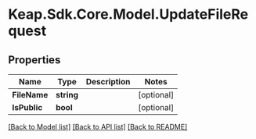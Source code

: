 # Keap.Sdk.Core.Model.UpdateFileRequest

## Properties

Name | Type | Description | Notes
------------ | ------------- | ------------- | -------------
**FileName** | **string** |  | [optional] 
**IsPublic** | **bool** |  | [optional] 

[[Back to Model list]](../README.md#documentation-for-models) [[Back to API list]](../README.md#documentation-for-api-endpoints) [[Back to README]](../README.md)

